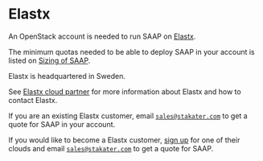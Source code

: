 # Elastx

An OpenStack account is needed to run SAAP on [Elastx](https://elastx.se/en/).

The minimum quotas needed to be able to deploy SAAP in your account is listed on [Sizing of SAAP](../../for-administrators/plan-your-environment/sizing.md).

Elastx is headquartered in Sweden.

See [Elastx cloud partner](https://www.stakater.com/cloud-partner-elastx) for more information about Elastx and how to contact Elastx.

If you are an existing Elastx customer, email [`sales@stakater.com`](mailto:sales@stakater.com) to get a quote for SAAP in your account.

If you would like to become a Elastx customer, [sign up](https://elastx.se/en/signup) for one of their clouds and email [`sales@stakater.com`](mailto:sales@stakater.com) to get a quote for SAAP.
